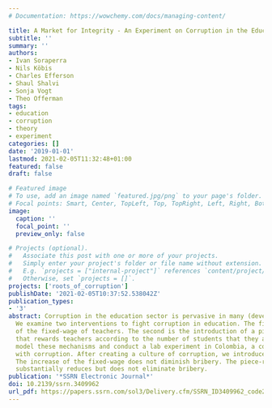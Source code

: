 ```yaml
---
# Documentation: https://wowchemy.com/docs/managing-content/

title: A Market for Integrity - An Experiment on Corruption in the Education Sector
subtitle: ''
summary: ''
authors:
- Ivan Soraperra
- Nils Köbis
- Charles Efferson
- Shaul Shalvi
- Sonja Vogt
- Theo Offerman
tags: 
- education
- corruption
- theory
- experiment
categories: []
date: '2019-01-01'
lastmod: 2021-02-05T11:32:48+01:00
featured: false
draft: false

# Featured image
# To use, add an image named `featured.jpg/png` to your page's folder.
# Focal points: Smart, Center, TopLeft, Top, TopRight, Left, Right, BottomLeft, Bottom, BottomRight.
image:
  caption: ''
  focal_point: ''
  preview_only: false

# Projects (optional).
#   Associate this post with one or more of your projects.
#   Simply enter your project's folder or file name without extension.
#   E.g. `projects = ["internal-project"]` references `content/project/deep-learning/index.md`.
#   Otherwise, set `projects = []`.
projects: ['roots_of_corruption']
publishDate: '2021-02-05T10:37:52.538042Z'
publication_types:
- '3'
abstract: Corruption in the education sector is pervasive in many (developing) countries.
  We examine two interventions to fight corruption in education. The first is an increase
  of the fixed-wage of teachers. The second is the introduction of a piece-rate scheme
  that rewards teachers according to the number of students that they attract. We
  model these mechanisms and conduct a lab experiment in Colombia, a country riddled
  with corruption. After creating a culture of corruption, we introduce either intervention.
  The increase of the fixed-wage does not diminish bribery. The piece-rate scheme
  substantially reduces but does not eliminate bribery.
publication: '*SSRN Electronic Journal*'
doi: 10.2139/ssrn.3409962
url_pdf: https://papers.ssrn.com/sol3/Delivery.cfm/SSRN_ID3409962_code2885118.pdf
---
```

